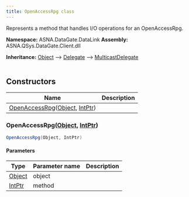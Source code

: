 ```yaml
---
title: OpenAccessRpg class
---
```


Represents a method that handles I/O operations for an OpenAccessRpg.

**Namespace:** ASNA.DataGate.DataLink
**Assembly:** ASNA.QSys.DataGate.Client.dll

**Inheritance:** [Object](https://docs.microsoft.com/en-us/dotnet/api/system.object) --> [Delegate](https://learn.microsoft.com/en-US/dotnet/csharp/programming-guide/delegates/) --> [MulticastDelegate](https://learn.microsoft.com/en-us/dotnet/api/system.multicastdelegate?view=net-8.0)
<br>
<br>

## Constructors

| Name | Description |
| --- | --- |
| [OpenAccessRpg](#openaccessrpgobject-intptr)([Object](https://docs.microsoft.com/en-us/dotnet/api/system.object), [IntPtr](https://learn.microsoft.com/en-us/dotnet/api/system.intptr?view=net-8.0)) | 

### OpenAccessRpg([Object](https://docs.microsoft.com/en-us/dotnet/api/system.object), [IntPtr](https://learn.microsoft.com/en-us/dotnet/api/system.intptr?view=net-8.0))



```cs
OpenAccessRpg(Object, IntPtr)
```

#### Parameters

| Type | Parameter name | Description
| --- | --- | ---
| [Object](https://docs.microsoft.com/en-us/dotnet/api/system.object) | object | 
| [IntPtr](https://learn.microsoft.com/en-us/dotnet/api/system.intptr?view=net-8.0) | method | 

